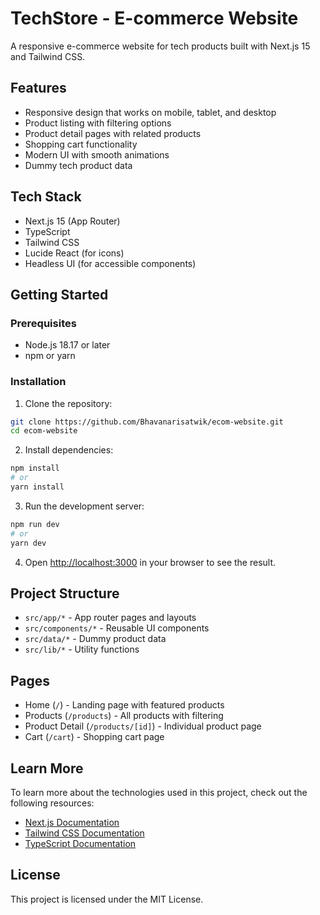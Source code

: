 # TechStore - E-commerce Website

A responsive e-commerce website for tech products built with Next.js 15 and Tailwind CSS.

## Features

- Responsive design that works on mobile, tablet, and desktop
- Product listing with filtering options
- Product detail pages with related products
- Shopping cart functionality
- Modern UI with smooth animations
- Dummy tech product data

## Tech Stack

- Next.js 15 (App Router)
- TypeScript
- Tailwind CSS
- Lucide React (for icons)
- Headless UI (for accessible components)

## Getting Started

### Prerequisites

- Node.js 18.17 or later
- npm or yarn

### Installation

1. Clone the repository:

```bash
git clone https://github.com/Bhavanarisatwik/ecom-website.git
cd ecom-website
```

2. Install dependencies:

```bash
npm install
# or
yarn install
```

3. Run the development server:

```bash
npm run dev
# or
yarn dev
```

4. Open [http://localhost:3000](http://localhost:3000) in your browser to see the result.

## Project Structure

- `src/app/*` - App router pages and layouts
- `src/components/*` - Reusable UI components
- `src/data/*` - Dummy product data
- `src/lib/*` - Utility functions

## Pages

- Home (`/`) - Landing page with featured products
- Products (`/products`) - All products with filtering
- Product Detail (`/products/[id]`) - Individual product page
- Cart (`/cart`) - Shopping cart page

## Learn More

To learn more about the technologies used in this project, check out the following resources:

- [Next.js Documentation](https://nextjs.org/docs)
- [Tailwind CSS Documentation](https://tailwindcss.com/docs)
- [TypeScript Documentation](https://www.typescriptlang.org/docs)

## License

This project is licensed under the MIT License.
